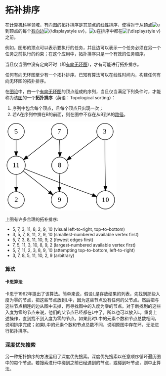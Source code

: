 # 拓补排序

在[计算机科学](https://zh.wikipedia.org/wiki/%E8%AE%A1%E7%AE%97%E6%9C%BA%E7%A7%91%E5%AD%A6)领域，有向图的拓扑排序是其顶点的线性排序，使得对于从顶点![ u ](https://wikimedia.org/api/rest_v1/media/math/render/svg/c3e6bb763d22c20916ed4f0bb6bd49d7470cffd8)到顶点的每个[有向边](https://zh.wikipedia.org/wiki/%E6%9C%89%E5%90%91%E8%BE%B9)![{\displaystyle uv}](https://wikimedia.org/api/rest_v1/media/math/render/svg/4e6b4c628431f1c0bdf17baf5b94d2f46caa4c5f)，![ u ](https://wikimedia.org/api/rest_v1/media/math/render/svg/c3e6bb763d22c20916ed4f0bb6bd49d7470cffd8)在排序中都在![{\displaystyle v}](https://wikimedia.org/api/rest_v1/media/math/render/svg/e07b00e7fc0847fbd16391c778d65bc25c452597)之前。

例如，图形的顶点可以表示要执行的任务，并且边可以表示一个任务必须在另一个任务之前执行的约束；在这个应用中，拓扑排序只是一个有效的任务顺序。

当且仅当图中没有定向环时（即[有向无环图](https://zh.wikipedia.org/wiki/%E6%9C%89%E5%90%91%E6%97%A0%E7%8E%AF%E5%9B%BE)），才有可能进行拓扑排序。

任何有向无环图至少有一个拓扑排序。已知有算法可以在线性时间内，构建任何有向无环图的拓扑排序。

在[图论](https://zh.wikipedia.org/wiki/%E5%9B%BE%E8%AE%BA)中，由一个[有向无环图](https://zh.wikipedia.org/wiki/%E6%9C%89%E5%90%91%E6%97%A0%E7%8E%AF%E5%9B%BE)的顶点组成的序列，当且仅当满足下列条件时，才能称为该[图](https://zh.wikipedia.org/wiki/%E5%9B%BE)的一个**拓扑排序**（英语：Topological sorting）：

1. 序列中包含每个顶点，且每个顶点只出现一次；
2. 若A在序列中排在B的前面，则在图中不存在从B到A的[路径](https://zh.wikipedia.org/wiki/%E8%B7%AF%E5%BE%84_%28%E5%9B%BE%E8%AE%BA%29)。

![&#x6709;&#x5411;&#x65E0;&#x73AF;&#x56FE;&#x793A;&#x4F8B;](../../../.gitbook/assets/directed_acyclic_graph_2.svg.png)

 上图有许多合理的拓补排序:

* 5, 7, 3, 11, 8, 2, 9, 10 \(visual left-to-right, top-to-bottom\)
* 3, 5, 7, 8, 11, 2, 9, 10 \(smallest-numbered available vertex first\)
* 5, 7, 3, 8, 11, 10, 9, 2 \(fewest edges first\)
* 7, 5, 11, 3, 10, 8, 9, 2 \(largest-numbered available vertex first\)
* 5, 7, 11, 2, 3, 8, 9, 10 \(attempting top-to-bottom, left-to-right\)
* 3, 7, 8, 5, 11, 10, 2, 9 \(arbitrary\)

### 算法

#### 卡恩算法

卡恩于1962年提出了该算法。简单来说，假设L是存放结果的列表，先找到那些入度为零的节点，把这些节点放到L中，因为这些节点没有任何的父节点。然后把与这些节点相连的边从图中去掉，再寻找图中的入度为零的节点。对于新找到的这些入度为零的节点来说，他们的父节点已经都在L中了，所以也可以放入L。重复上述操作，直到找不到入度为零的节点。如果此时L中的元素个数和节点总数相同，说明排序完成；如果L中的元素个数和节点总数不同，说明原图中存在环，无法进行拓扑排序。

### 深度优先搜索

另一种拓扑排序的方法运用了深度优先搜索。深度优先搜索以任意顺序循环遍历图中的每个节点。若搜索进行中碰到之前已经遇到的节点，或碰到叶节点，则中止算法。


